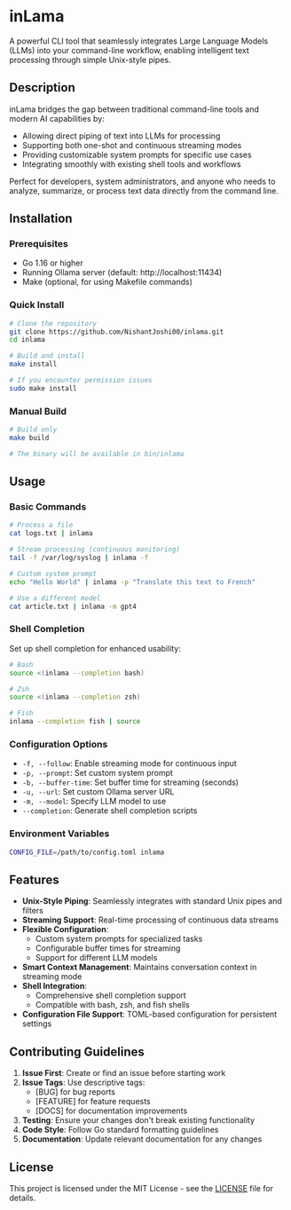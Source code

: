 # inLama

A powerful CLI tool that seamlessly integrates Large Language Models (LLMs) into your command-line workflow, enabling intelligent text processing through simple Unix-style pipes.

## Description

inLama bridges the gap between traditional command-line tools and modern AI capabilities by:

- Allowing direct piping of text into LLMs for processing
- Supporting both one-shot and continuous streaming modes
- Providing customizable system prompts for specific use cases
- Integrating smoothly with existing shell tools and workflows

Perfect for developers, system administrators, and anyone who needs to analyze, summarize, or process text data directly from the command line.

## Installation

### Prerequisites

- Go 1.16 or higher
- Running Ollama server (default: http://localhost:11434)
- Make (optional, for using Makefile commands)

### Quick Install

```bash
# Clone the repository
git clone https://github.com/NishantJoshi00/inlama.git
cd inlama

# Build and install
make install

# If you encounter permission issues
sudo make install
```

### Manual Build

```bash
# Build only
make build

# The binary will be available in bin/inlama
```

## Usage

### Basic Commands

```bash
# Process a file
cat logs.txt | inlama

# Stream processing (continuous monitoring)
tail -f /var/log/syslog | inlama -f

# Custom system prompt
echo "Hello World" | inlama -p "Translate this text to French"

# Use a different model
cat article.txt | inlama -m gpt4
```

### Shell Completion

Set up shell completion for enhanced usability:

```bash
# Bash
source <(inlama --completion bash)

# Zsh
source <(inlama --completion zsh)

# Fish
inlama --completion fish | source
```

### Configuration Options

- `-f, --follow`: Enable streaming mode for continuous input
- `-p, --prompt`: Set custom system prompt
- `-b, --buffer-time`: Set buffer time for streaming (seconds)
- `-u, --url`: Set custom Ollama server URL
- `-m, --model`: Specify LLM model to use
- `--completion`: Generate shell completion scripts

### Environment Variables

```bash
CONFIG_FILE=/path/to/config.toml inlama
```

## Features

- **Unix-Style Piping**: Seamlessly integrates with standard Unix pipes and filters
- **Streaming Support**: Real-time processing of continuous data streams
- **Flexible Configuration**:
  - Custom system prompts for specialized tasks
  - Configurable buffer times for streaming
  - Support for different LLM models
- **Smart Context Management**: Maintains conversation context in streaming mode
- **Shell Integration**:
  - Comprehensive shell completion support
  - Compatible with bash, zsh, and fish shells
- **Configuration File Support**: TOML-based configuration for persistent settings

## Contributing Guidelines

1. **Issue First**: Create or find an issue before starting work
2. **Issue Tags**: Use descriptive tags:
   - [BUG] for bug reports
   - [FEATURE] for feature requests
   - [DOCS] for documentation improvements
3. **Testing**: Ensure your changes don't break existing functionality
4. **Code Style**: Follow Go standard formatting guidelines
5. **Documentation**: Update relevant documentation for any changes

## License

This project is licensed under the MIT License - see the [LICENSE](LICENSE) file for details.
